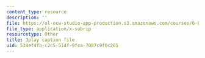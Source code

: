 ```yaml
---
content_type: resource
description: ''
file: https://ol-ocw-studio-app-production.s3.amazonaws.com/courses/6-832-underactuated-robotics-spring-2009/534ef4fbc2c5514f9fca7087c9f0c265_7LLUz7A1--Q.vtt
file_type: application/x-subrip
resourcetype: Other
title: 3play caption file
uid: 534ef4fb-c2c5-514f-9fca-7087c9f0c265
---
```

